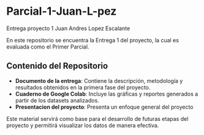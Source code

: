 # Parcial-1-Juan-L-pez
Entrega proyecto 1 Juan Andres Lopez Escalante

En este repositorio se encuentra la Entrega 1 del proyecto, la cual es evaluada como el Primer Parcial.

## Contenido del Repositorio
- **Documento de la entrega**: Contiene la descripción, metodología y resultados obtenidos en la primera fase del proyecto.
- **Cuaderno de Google Colab**: Incluye las gráficas y reportes generados a partir de los datasets analizados.
- **Presentacion del proyecto**:  Presenta un enfoque general del proyecto
  
Este material servirá como base para el desarrollo de futuras etapas del proyecto y permitirá visualizar los datos de manera efectiva.
